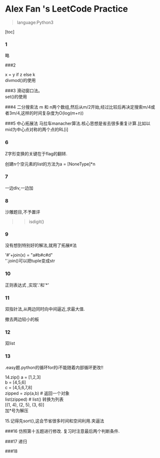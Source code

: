 # Alex Fan 's LeetCode Practice

> language:Python3

[toc]
### 1

略

###2

x = y if z else k    
divmod()的使用

###3
滑动窗口法。  
set()的使用

###4
二分搜索法 m 和 n两个数组,然后从m/2开始,经过比较后再决定搜索m/4或者3m/4,这样的时间复杂度为O(log(m+n))

###5
中心拓展法 马拉车manacher算法.核心思想是省去很多重复计算.比如以mid为中心点对称的两个点的RL[i]

### 6

Z字形变换的关键在于flag的翻转.

创建n个空元素的list的方法为a = [NoneType]*n

### 7

一边div,一边加

### 8

沙雕题目,不予置评

>
>>isdigit()

### 9

没有想到特别好的解法,就用了拓展#法

'#'+join(x) = "a#b#c#d"   
''.join()可以把tuple变成str

### 10

正则表达式 ,实现'.'和'*'

### 11

双指针法,从两边同时向中间逼近,求最大值.

撤去两边较小的板

### 12

双list

### 13

.easy题.python的循环for的i不能随着内部循环更改!!

14.zip()
a = [1,2,3]  
b = [4,5,6]  
c = [4,5,6,7,8]  
zipped = zip(a,b)     # 返回一个对象  
list(zipped)  # list() 转换为列表  
[(1, 4), (2, 5), (3, 6)]  
加*号为解压

15.记得先sort(),这会节省很多时间和空间利用.夹逼法

###16
仿照第十五题进行修改. 
复习时注意最后两个判断条件.

###17
递归

###18